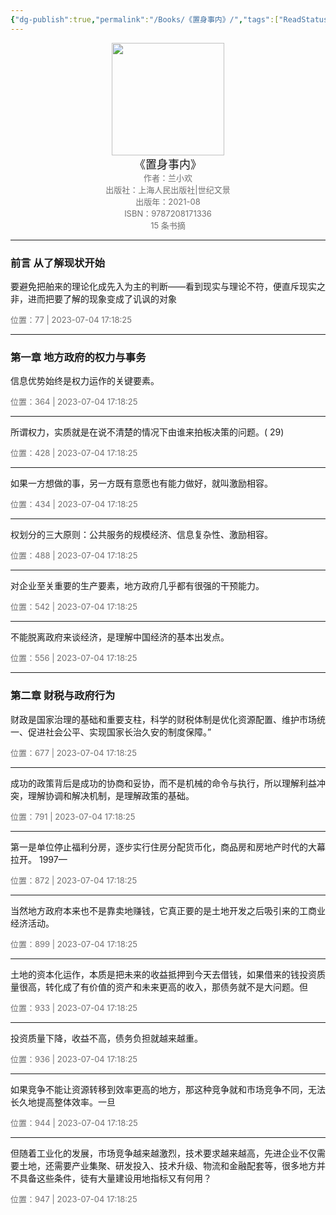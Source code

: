 ```yaml
---
{"dg-publish":true,"permalink":"/Books/《置身事内》/","tags":["ReadStatus/Reading"],"noteIcon":""}
---
```


<center><img src="https://ck-cdn.annatarhe.cn/clippingkk/book/s33956867.jpg" width="180"> </center>
<center><font size=4>《置身事内》</font></center>
<center><font color='#6e6e6e' size=2>作者：兰小欢</font></center>
<center><font color='#6e6e6e' size=2></font></center>
<center><font color='#6e6e6e' size=2>出版社：上海人民出版社|世纪文景</font></center>
<center><font color='#6e6e6e' size=2>出版年：2021-08</font></center>
<center><font color='#6e6e6e' size=2>ISBN：9787208171336</font></center>
<center><font color='#6e6e6e' size=2>15 条书摘</font></center>

---

### 前言 从了解现状开始

‍要避免把舶来的理论化成先入为主的判断——看到现实与理论不符，便直斥现实之非，进而把要了解的现象变成了讥讽的对象

<font color='#6e6e6e' size=2> 位置：77 | 2023-07-04 17:18:25 </font>

---

### 第一章 地方政府的权力与事务

‍信息优势始终是权力运作的关键要素。

<font color='#6e6e6e' size=2> 位置：364 | 2023-07-04 17:18:25 </font>


---

‍所谓权力，实质就是在说不清楚的情况下由谁来拍板决策的问题。( 29)

<font color='#6e6e6e' size=2> 位置：428 | 2023-07-04 17:18:25 </font>

---

‍如果一方想做的事，另一方既有意愿也有能力做好，就叫激励相容。

<font color='#6e6e6e' size=2> 位置：434 | 2023-07-04 17:18:25 </font>

---

‍权划分的三大原则：公共服务的规模经济、信息复杂性、激励相容。

<font color='#6e6e6e' size=2> 位置：488 | 2023-07-04 17:18:25 </font>

---

‍对企业至关重要的生产要素，地方政府几乎都有很强的干预能力。

<font color='#6e6e6e' size=2> 位置：542 | 2023-07-04 17:18:25 </font>

---

‍不能脱离政府来谈经济，是理解中国经济的基本出发点。

<font color='#6e6e6e' size=2> 位置：556 | 2023-07-04 17:18:25 </font>

---

### 第二章 财税与政府行为

‍财政是国家治理的基础和重要支柱，科学的财税体制是优化资源配置、维护市场统一、促进社会公平、实现国家长治久安的制度保障。”

<font color='#6e6e6e' size=2> 位置：677 | 2023-07-04 17:18:25 </font>

---

‍成功的政策背后是成功的协商和妥协，而不是机械的命令与执行，所以理解利益冲突，理解协调和解决机制，是理解政策的基础。

<font color='#6e6e6e' size=2> 位置：791 | 2023-07-04 17:18:25 </font>

---

‍第一是单位停止福利分房，逐步实行住房分配货币化，商品房和房地产时代的大幕拉开。 1997—

<font color='#6e6e6e' size=2> 位置：872 | 2023-07-04 17:18:25 </font>

---

‍当然地方政府本来也不是靠卖地赚钱，它真正要的是土地开发之后吸引来的工商业经济活动。

<font color='#6e6e6e' size=2> 位置：899 | 2023-07-04 17:18:25 </font>

---

‍土地的资本化运作，本质是把未来的收益抵押到今天去借钱，如果借来的钱投资质量很高，转化成了有价值的资产和未来更高的收入，那债务就不是大问题。但

<font color='#6e6e6e' size=2> 位置：933 | 2023-07-04 17:18:25 </font>

---

‍投资质量下降，收益不高，债务负担就越来越重。

<font color='#6e6e6e' size=2> 位置：936 | 2023-07-04 17:18:25 </font>

---

‍如果竞争不能让资源转移到效率更高的地方，那这种竞争就和市场竞争不同，无法长久地提高整体效率。一旦

<font color='#6e6e6e' size=2> 位置：944 | 2023-07-04 17:18:25 </font>

---

‍但随着工业化的发展，市场竞争越来越激烈，技术要求越来越高，先进企业不仅需要土地，还需要产业集聚、研发投入、技术升级、物流和金融配套等，很多地方并不具备这些条件，徒有大量建设用地指标又有何用？

<font color='#6e6e6e' size=2> 位置：947 | 2023-07-04 17:18:25 </font>












